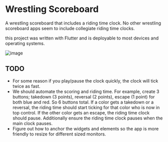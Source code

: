 # Wrestling Scoreboard

A wrestling scoreboard that includes a riding time clock. No other wrestling scoreboard apps seem to include collegiate riding time clocks. 

this project was written with Flutter and is deployable to most devices and operating systems.

![image](https://github.com/KJBurnett/wrestling-scoreboard/assets/9143189/666f6271-63f9-4ed8-8cfc-3923c8c0a8f9)


## TODO
- For some reason if you play/pause the clock quickly, the clock will tick twice as fast.
- We should automate the scoring and riding time. For example, create 3 buttons; takedown (3 points), reversal (2 points), escape (1 point) for both blue and red. So 6 buttons total. If a color gets a takedown or a reversal, the riding time should start ticking for that color who is now in top control. If the other color gets an escape, the riding time clock should pause. Additionally ensure the riding time clock pauses when the main clock pauses.
- Figure out how to anchor the widgets and elements so the app is more friendly to resize for different sized monitors.
